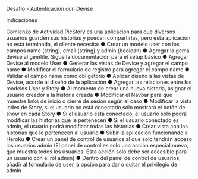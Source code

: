 Desafío - Autenticación con Devise

Indicaciones

Comienzo de Actividad
PicStory es una aplicación para que diversos usuarios guarden sus historias y puedan compartirlas,
pero esta aplicación no está terminada, el cliente necesita:
● Crear un modelo user con los campos name (string), email (string) y admin (boolean) 
● Agregar la gema devise al gemfile. Sigue la documentación para el setup básico 
● Agregar Devise al modelo User
● Generar las vistas de Devise y agregar el campo name 
● Modificar el formulario de registro para agregar el campo name 
● Validar el campo name como obligatorio 
● Aplicar diseño a las vistas de Devise, acorde al diseño de la aplicación 
● Agregar las relaciones entre los modelos User y Story 
● Al momento de crear una nueva historia, asignar el usuario creador a la historia creada
● Modificar el Navbar para que muestre links de inicio o cierre de sesión según el caso 
● Modificar la vista index de Story, si el usuario no está conectado sólo mostrará el botón de show en
cada Story 
● Si el usuario está conectado, el usuario solo podrá modificar las historias que le pertenecen 
● Si el usuario conectado es admin, el usuario podrá modificar todas las historias 
● Crear vista con las historias que le pertenecen al usuario 
● Subir la aplicación funcionando a Heroku 
● Crear un panel de control de usuarios al que solo tendrán acceso los usuarios admin (El panel de
control es solo una acción especial nueva, que muestra todos los usuarios. Esta acción solo debe ser
accesible para un usuario con el rol admin) 
● Dentro del panel de control de usuarios, añadir al formulario de user la opción para dar o quitar el
privilegio de admin 
